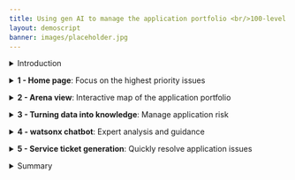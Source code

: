```yaml
---
title: Using gen AI to manage the application portfolio <br/>100-level live demo
layout: demoscript
banner: images/placeholder.jpg
---
```


<span id="top"></span>

<details markdown="1">

<summary>Introduction</summary>

Today we’ll explore how IBM Concert assists an operations team with managing a complex application landscape. Concert leverages AI across the entire technology operations and helps understand, engage and act at the right time for the right outcomes.

By seamlessly integrating with existing environments and toolsets and automatically discovering relevant data about the operations, we’ll see how Concert provides the operations team with a holistic view of the applications and their dependencies. Then we’ll use Concert’s generative AI capabilities to prioritize issues and provide actionable remediation recommendations to maintain application health.

Let’s get started.

<br/>

</details>

<p/>

<details markdown="1">

<summary><strong>1 - Home page</strong>: Focus on the highest priority issues</summary>

<br/>

| **1.1** | **Examine the application landscape** |
| :--- | :--- |
| **Narration** | The operations manager at Focus Financial manages applications hosted across various environments. The application team has recently adopted a microservices architecture which has increased complexity as the applications now span multiple servers and cloud providers. This has introduced new challenges related to security, compliance and change management. |
| **Action** &nbsp; 1.1.1 | Show the **Home** page, which you opened during demo preparation. <br/> <img src="images/1-1-1.png" width="800" /> |
| **Narration** | Upon logging into Concert, the operations manager sees a comprehensive overview of the organization’s application lifecycle. The entire application posture is displayed, highlighting key metrics tied to risk, compliance, cost and networking. <br/><br/> The blue sections of the circle indicate areas where the operations team has connected Concert to their application data. The outer red sections indicate problem areas that need to be investigated by the operations team. The gray areas of the circle represent opportunities to provide more information so Concert can provide additional insights. |

**[Go to top](#top)**

<br/><br/>

</details>

<p/>

<details markdown="1">

<summary><strong>2 - Arena view</strong>: Interactive map of the application portfolio</summary>

<br/>

| **2.1** | **Discover application connections and dependencies** |
| :--- | :--- |
| **Action** &nbsp; 2.1.1 | Click **Arena view**. <br/> <img src="images/2-1-1.png" width="800" /> |
| **Narration** | The operations team harnesses the power of generative AI as Concert delves into the application architecture, revealing intricate connections, dependencies and invaluable opportunities. <br/><br/> The ‘Arena view’ provides the operations manager with a 360-degree view of the entire application ecosystem. Concert connects with their environments and toolsets and ingests crucial data about the application’s operations. Concert automatically creates this “App 360” view showing all the applications, environments, source code repositories and deployed images. <br/><br/> The operations manager can hover over any component to highlight the associated dependencies. |
| **Action** &nbsp; 2.1.2 | Hover over the **paymentApp** application. <br/> <img src="images/2-1-2.png" width="800" /> |
| **Narration** | Looking at the 'paymentApp,' they see the Docker images and Github repositories associated with that app. They also see the environments where ‘paymentApp’ is deployed (in this case, dev, QA, staging and two production environments). |
| **Action** &nbsp; 2.1.3 | Hover over the **prod** environment. <br/> <img src="images/2-1-3.png" width="800" /> |
| **Narration** | Highlighting the 'prod' environment shows the applications that are deployed and the exposed public and private access points. |
| **Action** &nbsp; 2.1.4 | Hover over any **Deployed image**. <br/> <img src="images/2-1-4.png" width="800" /> |
| **Narration** | Highlighting an image shows the associated source code repositories, applications, environments and the exposed public and private access points. |
| **Action** &nbsp; 2.1.5 | Hover over any **Source repository**. <br/> <img src="images/2-1-5.png" width="800" /> |
| **Narration** | Highlighting a source code repository shows the associated images, applications, environments and the exposed public and private access points. |

**[Go to top](#top)**

<br/><br/>

</details>

<p/>

<details markdown="1">

<summary><strong>3 - Turning data into knowledge</strong>: Manage application risk</summary>

<br/>

| **3.1** | **Prioritize and view CVEs** |
| :--- | :--- |
| **Action** &nbsp; 3.1.1 | Click the **Prioritized CVEs** switch. <inline-notification text="A red <strong>Prioritized CVEs</strong> section will appear in the diagram."></inline-notification> <img src="images/3-2-1.png" width="800" /> |
| **Narration** | The operations manager manages the ongoing threats posed by Common Vulnerabilities and Exposures (CVEs). Concert empowers the operations team to prioritize, mitigate and trace application vulnerabilities, ensuring resilient operations and reduced security risks by proactively revealing vulnerabilities before integration into the code base. <br/><br/> There can be hundreds, or even thousands, of CVEs that pose potential threats. Concert enables the operations team to prioritize the highest risk vulnerabilities – based on the actual exposure in their specific application environment. Concert uses the details of the specific environment, along with proprietary threat intelligence and business criticality, to calculate the risk posed by each vulnerability. <br/><br/> By clicking ‘Prioritized CVEs,’ the operations manager sees the higher priority CVEs. The darkest circles represent the most critical CVEs. |
| **Action** &nbsp; 3.1.2 | Click a high priority CVE (darkest red). <br/> <img src="images/3-2-2.png" width="800" /> <br/><br/> The following screen will appear: <br/> <img src="images/3-2-3.png" width="800" /> |
| **Narration** | Concert traces the root causes of vulnerabilities based on the application context. The operations manager selects a CVE to view the details and sees the “blast radius” showing each image and repository where the vulnerable code is deployed. |

<br/>

| **3.2** | **View the compliance assessments** |
| :--- | :--- |
| **Narration** | Concert empowers the organization with actionable insights by generating strategic recommendations that enhance application performance and efficiency. Concert normalizes and correlates the ingested data and uses a generative AI engine to identify issues. <br/><br/> As new issues are identified, not all of them can be fixed immediately. Concert helps by prioritizing the issues that pose the biggest risk to the specific applications and their environments, ensuring the most critical issues are addressed effectively. |
| **Action** &nbsp; 3.2.1 | Click the **Latest compliance assessments** switch. <inline-notification text="A green <strong>Latest compliance assessments</strong> section will appear in the diagram."></inline-notification> <img src="images/3-1-1.png" width="800" /> |
| **Narration** | The operations manager is charged with maintaining a good compliance posture and needs to ensure that all the applications adhere to regulatory requirements. <br/><br/> By clicking on ‘Latest compliance assessments,’ the operations manager sees a summary of the compliance assessments for the application environments. The lighter circles represent the environments with the lowest compliance scores, while the darker circles represent those with higher compliance scores. |

**[Go to top](#top)**

<br/><br/>

</details>

<p/>

<details markdown="1">

<summary><strong>4 - watsonx chatbot</strong>: Expert analysis and guidance</summary>

<br/>

| **4.1** | **Interact with the chatbot** |
| :--- | :--- |
| **Action** &nbsp; 4.1.1 | Click **Ask watsonx**. <br/> <img src="images/4-1-1.png" width="800" /> |
| **Narration** | Concert’s interactive chatbot uses generative AI to dig deeper into Concert’s specific suggestions and explain the potential impact and remediation of each issue. The chatbot uses IBM’s Granite language model and comes pre-trained to have interactive conversations about application risk. The operations manager interactively asks questions about CVE details and engages in a discussion about remediation guidance. |
| **Action** &nbsp; 4.1.2 | Type '**How do I mitigate this CVE?**' in the chatbot. <br/> <img src="images/4-1-2.png" width="800" /> |
| **Narration** | Concert responds like an expert, providing the operations manager with deeper insight into the vulnerability and offering remediation guidance. |
| **Action** &nbsp; 4.1.3 | Click **X** to close the chatbot window. <br/> <img src="images/4-1-3.png" width="800" /> |

**[Go to top](#top)**

<br/><br/>

</details>

<p/>

<details markdown="1">

<summary><strong>5 - Service ticket generation</strong>: Quickly resolve application issues</summary>

<br/>

| **5.1** | **Open a ticket** |
| :--- | :--- |
| **Narration** | Now that the operations manager fully understands the potential impact of the CVE on the application environment, they can create a service ticket to resolve the issue. Alternatively, the operations manager can configure automation rules to automatically create and assign tickets in the ticketing system. |
| **Action** &nbsp; 5.1.1 | Click **Open ticket** in the first row. <br/> <img src="images/5-1-1.png" width="800" /> <br/><br/> The following **Open a ticket** screen will appear: <br/> <img src="images/5-1-2.png" width="800" /> |
| **Narration** | Concert can connect directly to popular ticketing systems, such as GitHub, Jira and ServiceNow to automatically generate service tickets to remediate the vulnerability. Concert automatically inserts the appropriate text into the ticket fields, automating what would otherwise be a time-consuming task. |

**[Go to top](#top)**

<br/><br/>

</details>

<p/>

<details markdown="1">

<summary>Summary</summary>

We’ve shown how Concert helps an operations manager identify and prioritize application issues, and then facilitate remediation. Before using Concert, the operations team struggled with the manual efforts, multiple tools and extensive data required to manage their applications.

The operations manager leveraged Concert to bridge data silos and provide a 360-degree view of their application operations. Concert analyzed data across diverse application environments and helped the operations team proactively ensure the health of their applications.

**[Go to top](#top)**

<br/><br/>

</details>